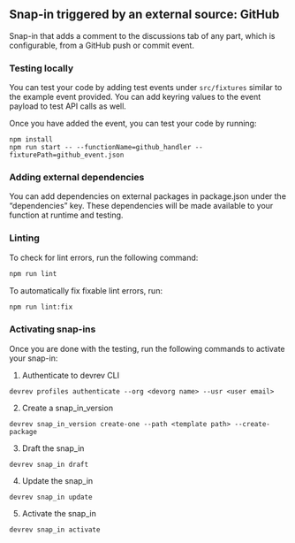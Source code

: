 ## Snap-in triggered by an external source: GitHub

Snap-in that adds a comment to the discussions tab of any part, which is configurable, from a GitHub push or commit event.

### Testing locally
You can test your code by adding test events under `src/fixtures` similar to the example event provided. You can add keyring values to the event payload to test API calls as well.

Once you have added the event, you can test your code by running:
```
npm install
npm run start -- --functionName=github_handler --fixturePath=github_event.json
```

### Adding external dependencies
You can add dependencies on external packages in package.json under the “dependencies” key. These dependencies will be made available to your function at runtime and testing.

### Linting

To check for lint errors, run the following command:

```bash
npm run lint
```

To automatically fix fixable lint errors, run:

```bash
npm run lint:fix
```

### Activating snap-ins
Once you are done with the testing, run the following commands to activate your snap-in:

1. Authenticate to devrev CLI
```
devrev profiles authenticate --org <devorg name> --usr <user email>
```
2. Create a snap_in_version
```
devrev snap_in_version create-one --path <template path> --create-package
```
3. Draft the snap_in
```
devrev snap_in draft
```
4. Update the snap_in
```
devrev snap_in update
```
5. Activate the snap_in
```
devrev snap_in activate
```